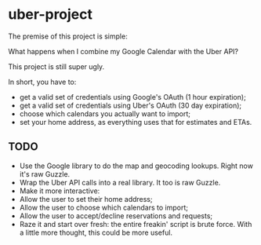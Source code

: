 # uber-project

The premise of this project is simple:

What happens when I combine my Google Calendar with the Uber API?


This project is still super ugly.

In short, you have to:

*  get a valid set of credentials using Google's OAuth (1 hour expiration);
*  get a valid set of credentials using Uber's OAuth (30 day expiration);
*  choose which calendars you actually want to import;
*  set your home address, as everything uses that for estimates and ETAs.

## TODO

*  Use the Google library to do the map and geocoding lookups. Right now it's raw Guzzle.
*  Wrap the Uber API calls into a real library. It too is raw Guzzle.
*  Make it more interactive:
 *  Allow the user to set their home address;
 *  Allow the user to choose which calendars to import;
 *  Allow the user to accept/decline reservations and requests;
*  Raze it and start over fresh: the entire freakin' script is brute force. With a little more thought, this could be more useful.